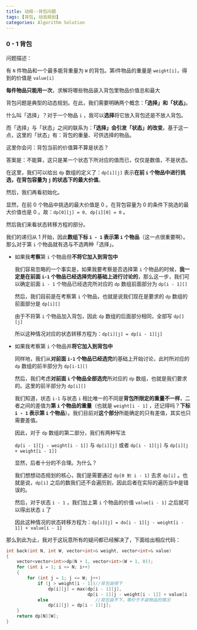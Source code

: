 ```yaml
---
title: 动规--背包问题
tags: [背包, 动态规划]
categories: Algorithm Solution
---
```


### 0 - 1 背包

问题描述：

有 `N` 件物品和一个最多能背重量为 `W` 的背包。第i件物品的重量是 `weight[i]`，得到的价值是 `value[i] `

**每件物品只能用一次**，求解将哪些物品装入背包里物品价值总和最大



背包问题是典型的动态规划。在此，我们需要明确两个概念：**「选择」**和**「状态」**。

什么叫「选择」？对于一个物品 `i` ，我可以**选择**将它放入背包还是不放人背包。

而「选择」与「状态」之间的联系为：**「选择」会引发「状态」的改变**。基于这一点，这里的「状态」有：背包的重量、可供选择的物品。

这里你会问：背包当前的价值算不算是状态？

答案是：不能算，这只是某一个状态下所对应的值而已，仅仅是数值，不是状态。

在这里，我们可以给出 `dp` 数组的定义了：`dp[i][j]` 表示**在前 `i` 个物品中进行挑选，在背包容量为 `j` 的状态下的最大价值**。

然后，我们再看初始化。

显然，在前 0 个物品中挑选的最大价值是 0 。在背包容量为 0 的条件下挑选的最大价值也是 0 。故：`dp[0][j] = 0, dp[i][0] = 0` 。

然后我们来看状态转移方程的部分。

我们的递归从 1 开始，因此**数组下标 `i - 1` 表示第 `i` 个物品**（这一点很重要啊）。那么对于第 `i` 个物品就有选与不选两种「选择」。

* 如果我**考察**第 `i` 个物品但**不将它加入到背包中**

  我们容易忽略的一个事实是，如果我要考察是否选择第 `i` 个物品的时候，**我一定是在前面 `i-1` 个物品已经选择完的基础上进行讨论的**，那么这一步，我们可以确定前面 `i - 1` 个物品已经选完所对应的 `dp` 数组前面部分为 `dp[i - 1][]`

  然后，我们目前是在考察第 `i` 个物品，也就是说我们现在是要求的 `dp` 数组的前面部分是 `dp[i][]` 

  由于不将第 `i` 个物品加入背包，因此 `dp` 数组的后面部分相同，全部写 `dp[][j]` 

  所以这种情况对应的状态转移方程为：`dp[i][j] = dp[i - 1][j]`

* 如果我考察第 `i` 个物品并**将它加入到背包中**

  同样地，我们从**对前面 `i-1` 个物品已经选完**的基础上开始讨论，此时所对应的 `dp` 数组的前半部分为 `dp[i-1][]` 

  然后，我们考虑**对前面 `i` 个物品全部选完**所对应的 `dp` 数组，也就是我们要求的。这里的前半部分为 `dp[i][]`

  我们知道，状态 `i-1` 与状态 `i` 相比唯一的不同是**背包所限定的重量不一样**，二者之间的差值为**第 `i` 个物品的重量**（也就是 `weight[i - 1]` ，还记得吗？**下标 `i - 1` 表示第 `i` 个物品**）。我们目前对**这个部分**所能确定的只有差值，其实也只需要差值。

  因此，对于 `dp` 数组的第二部分，我们有两种写法

  `dp[i - 1][j - weight[i - 1]]` 与 `dp[i][j]` 或者 `dp[i - 1][j]` 与 `dp[i][j + weight[i - 1]]` 

  显然，后者十分的不合理。为什么？

  我们想想动态规划的核心，我们是需要通过 `dp[0 到 i - 1]` 去求 `dp[i]` 。也就是说，`dp[i]` 之后的数我们还不会遍历到，因此后者在实际的遍历当中是错误的。

  然后，对于状态 `i - 1` ，我们加上第 `i` 个物品的价值 `value[i - 1]` 之后就可以得出状态 `i` 了

  因此这种情况的状态转移方程为：`dp[i][j] = do[i - 1][j - weight[i - 1]] + value[i - 1]`

那么到此为止，我对于这玩意所有的疑问都已经解决了，下面给出相应代码：

```cpp
int back(int N, int W, vector<int>& weight, vector<int>& value)
{
    vector<vector<int>>dp(N + 1, vector<int>(W + 1, 0));
    for (int i = 1; i <= N; i++)
    {
        for (int j = 1; j <= W; j++)
            if (j > weight[i - 1])//背包装得下
                dp[i][j] = max(dp[i - 1][j], 
                               dp[i - 1][j - weight[i - 1]] + value[i - 1]);
        	else                  //背包装不下，等价于不装物品的情况
                dp[i][j] = dp[i - 1][j];
    }
    return dp[N][W];
}
```

